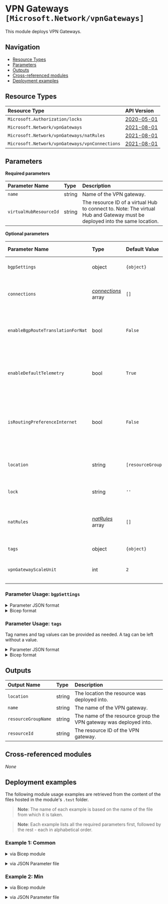# VPN Gateways `[Microsoft.Network/vpnGateways]`

This module deploys VPN Gateways.

## Navigation

- [Resource Types](#Resource-Types)
- [Parameters](#Parameters)
- [Outputs](#Outputs)
- [Cross-referenced modules](#Cross-referenced-modules)
- [Deployment examples](#Deployment-examples)

## Resource Types

| Resource Type | API Version |
| :-- | :-- |
| `Microsoft.Authorization/locks` | [2020-05-01](https://learn.microsoft.com/en-us/azure/templates/Microsoft.Authorization/2020-05-01/locks) |
| `Microsoft.Network/vpnGateways` | [2021-08-01](https://learn.microsoft.com/en-us/azure/templates/Microsoft.Network/2021-08-01/vpnGateways) |
| `Microsoft.Network/vpnGateways/natRules` | [2021-08-01](https://learn.microsoft.com/en-us/azure/templates/Microsoft.Network/2021-08-01/vpnGateways/natRules) |
| `Microsoft.Network/vpnGateways/vpnConnections` | [2021-08-01](https://learn.microsoft.com/en-us/azure/templates/Microsoft.Network/2021-08-01/vpnGateways/vpnConnections) |

## Parameters

**Required parameters**

| Parameter Name | Type | Description |
| :-- | :-- | :-- |
| `name` | string | Name of the VPN gateway. |
| `virtualHubResourceId` | string | The resource ID of a virtual Hub to connect to. Note: The virtual Hub and Gateway must be deployed into the same location. |

**Optional parameters**

| Parameter Name | Type | Default Value | Allowed Values | Description |
| :-- | :-- | :-- | :-- | :-- |
| `bgpSettings` | object | `{object}` |  | BGP settings details. |
| `connections` | _[connections](connections/readme.md)_ array | `[]` |  | The connections to create in the VPN gateway. |
| `enableBgpRouteTranslationForNat` | bool | `False` |  | Enable BGP routes translation for NAT on this VPN gateway. |
| `enableDefaultTelemetry` | bool | `True` |  | Enable telemetry via a Globally Unique Identifier (GUID). |
| `isRoutingPreferenceInternet` | bool | `False` |  | Enable routing preference property for the public IP interface of the VPN gateway. |
| `location` | string | `[resourceGroup().location]` |  | Location where all resources will be created. |
| `lock` | string | `''` | `['', CanNotDelete, ReadOnly]` | Specify the type of lock. |
| `natRules` | _[natRules](natRules/readme.md)_ array | `[]` |  | List of all the NAT Rules to associate with the gateway. |
| `tags` | object | `{object}` |  | Tags of the resource. |
| `vpnGatewayScaleUnit` | int | `2` |  | The scale unit for this VPN gateway. |


### Parameter Usage: `bgpSettings`

<details>

<summary>Parameter JSON format</summary>

```json
"bgpSettings": {
    "asn": 65515,
    "peerWeight": 0,
    "bgpPeeringAddresses": [
        {
            "ipconfigurationId": "Instance0",
            "defaultBgpIpAddresses": [
                "10.0.0.12"
            ],
            "customBgpIpAddresses": [],
            "tunnelIpAddresses": [
                "20.84.35.53",
                "10.0.0.4"
            ]
        },
        {
            "ipconfigurationId": "Instance1",
            "defaultBgpIpAddresses": [
                "10.0.0.13"
            ],
            "customBgpIpAddresses": [],
            "tunnelIpAddresses": [
                "20.84.34.225",
                "10.0.0.5"
            ]
        }
    ]
}
```

</details>

<details>

<summary>Bicep format</summary>

```bicep
bgpSettings: {
    asn: 65515
    peerWeight: 0
    bgpPeeringAddresses: [
        {
            ipconfigurationId: 'Instance0'
            defaultBgpIpAddresses: [
                '10.0.0.12'
            ]
            customBgpIpAddresses: []
            tunnelIpAddresses: [
                '20.84.35.53'
                '10.0.0.4'
            ]
        }
        {
            ipconfigurationId: 'Instance1'
            defaultBgpIpAddresses: [
                '10.0.0.13'
            ]
            customBgpIpAddresses: []
            tunnelIpAddresses: [
                '20.84.34.225'
                '10.0.0.5'
            ]
        }
    ]
}
```

</details>
<p>

### Parameter Usage: `tags`

Tag names and tag values can be provided as needed. A tag can be left without a value.

<details>

<summary>Parameter JSON format</summary>

```json
"tags": {
    "value": {
        "Environment": "Non-Prod",
        "Contact": "test.user@testcompany.com",
        "PurchaseOrder": "1234",
        "CostCenter": "7890",
        "ServiceName": "DeploymentValidation",
        "Role": "DeploymentValidation"
    }
}
```

</details>

<details>

<summary>Bicep format</summary>

```bicep
tags: {
    Environment: 'Non-Prod'
    Contact: 'test.user@testcompany.com'
    PurchaseOrder: '1234'
    CostCenter: '7890'
    ServiceName: 'DeploymentValidation'
    Role: 'DeploymentValidation'
}
```

</details>
<p>

## Outputs

| Output Name | Type | Description |
| :-- | :-- | :-- |
| `location` | string | The location the resource was deployed into. |
| `name` | string | The name of the VPN gateway. |
| `resourceGroupName` | string | The name of the resource group the VPN gateway was deployed into. |
| `resourceId` | string | The resource ID of the VPN gateway. |

## Cross-referenced modules

_None_

## Deployment examples

The following module usage examples are retrieved from the content of the files hosted in the module's `.test` folder.
   >**Note**: The name of each example is based on the name of the file from which it is taken.

   >**Note**: Each example lists all the required parameters first, followed by the rest - each in alphabetical order.

<h3>Example 1: Common</h3>

<details>

<summary>via Bicep module</summary>

```bicep
module vpnGateways './Microsoft.Network/vpnGateways/deploy.bicep' = {
  name: '${uniqueString(deployment().name, location)}-test-nvgcom'
  params: {
    // Required parameters
    name: '<<namePrefix>>nvgcom001'
    virtualHubResourceId: '<virtualHubResourceId>'
    // Non-required parameters
    bgpSettings: {
      asn: 65515
      peerWeight: 0
    }
    connections: [
      {
        connectionBandwidth: 100
        enableBgp: false
        enableInternetSecurity: true
        enableRateLimiting: false
        name: '<name>'
        remoteVpnSiteResourceId: '<remoteVpnSiteResourceId>'
        routingWeight: 0
        useLocalAzureIpAddress: false
        usePolicyBasedTrafficSelectors: false
        vpnConnectionProtocolType: 'IKEv2'
      }
    ]
    enableDefaultTelemetry: '<enableDefaultTelemetry>'
    lock: 'CanNotDelete'
    natRules: [
      {
        externalMappings: [
          {
            addressSpace: '192.168.21.0/24'
          }
        ]
        internalMappings: [
          {
            addressSpace: '10.4.0.0/24'
          }
        ]
        mode: 'EgressSnat'
        name: 'natRule1'
        type: 'Static'
      }
    ]
  }
}
```

</details>
<p>

<details>

<summary>via JSON Parameter file</summary>

```json
{
  "$schema": "https://schema.management.azure.com/schemas/2019-04-01/deploymentParameters.json#",
  "contentVersion": "1.0.0.0",
  "parameters": {
    // Required parameters
    "name": {
      "value": "<<namePrefix>>nvgcom001"
    },
    "virtualHubResourceId": {
      "value": "<virtualHubResourceId>"
    },
    // Non-required parameters
    "bgpSettings": {
      "value": {
        "asn": 65515,
        "peerWeight": 0
      }
    },
    "connections": {
      "value": [
        {
          "connectionBandwidth": 100,
          "enableBgp": false,
          "enableInternetSecurity": true,
          "enableRateLimiting": false,
          "name": "<name>",
          "remoteVpnSiteResourceId": "<remoteVpnSiteResourceId>",
          "routingWeight": 0,
          "useLocalAzureIpAddress": false,
          "usePolicyBasedTrafficSelectors": false,
          "vpnConnectionProtocolType": "IKEv2"
        }
      ]
    },
    "enableDefaultTelemetry": {
      "value": "<enableDefaultTelemetry>"
    },
    "lock": {
      "value": "CanNotDelete"
    },
    "natRules": {
      "value": [
        {
          "externalMappings": [
            {
              "addressSpace": "192.168.21.0/24"
            }
          ],
          "internalMappings": [
            {
              "addressSpace": "10.4.0.0/24"
            }
          ],
          "mode": "EgressSnat",
          "name": "natRule1",
          "type": "Static"
        }
      ]
    }
  }
}
```

</details>
<p>

<h3>Example 2: Min</h3>

<details>

<summary>via Bicep module</summary>

```bicep
module vpnGateways './Microsoft.Network/vpnGateways/deploy.bicep' = {
  name: '${uniqueString(deployment().name, location)}-test-nvgmin'
  params: {
    // Required parameters
    name: '<<namePrefix>>nvgmin001'
    virtualHubResourceId: '<virtualHubResourceId>'
    // Non-required parameters
    enableDefaultTelemetry: '<enableDefaultTelemetry>'
  }
}
```

</details>
<p>

<details>

<summary>via JSON Parameter file</summary>

```json
{
  "$schema": "https://schema.management.azure.com/schemas/2019-04-01/deploymentParameters.json#",
  "contentVersion": "1.0.0.0",
  "parameters": {
    // Required parameters
    "name": {
      "value": "<<namePrefix>>nvgmin001"
    },
    "virtualHubResourceId": {
      "value": "<virtualHubResourceId>"
    },
    // Non-required parameters
    "enableDefaultTelemetry": {
      "value": "<enableDefaultTelemetry>"
    }
  }
}
```

</details>
<p>
